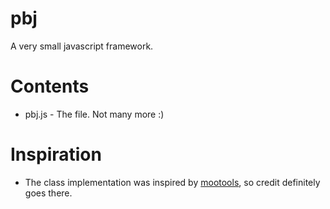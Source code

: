 # pbj

A very small javascript framework.

# Contents

* pbj.js - The file.  Not many more :)

# Inspiration

* The class implementation was inspired by [mootools](http://mootools.net/), so credit definitely goes there.
